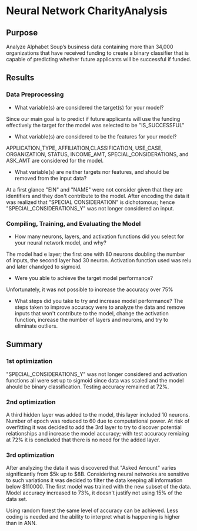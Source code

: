 # Neural Network CharityAnalysis
## Purpose
Analyze Alphabet Soup’s business data containing more than 34,000 organizations that have received funding to create a binary classifier that is capable of predicting whether future applicants will be successful if funded.
## Results
### Data Preprocessing
- What variable(s) are considered the target(s) for your model?

Since our main goal is to predict if future applicants will use the funding effectively the target for the model was selected to be "IS_SUCCESSFUL"
- What variable(s) are considered to be the features for your model?

APPLICATION_TYPE, AFFILIATION,CLASSIFICATION, USE_CASE, ORGANIZATION, STATUS, INCOME_AMT, SPECIAL_CONSIDERATIONS, and ASK_AMT are considered for the model.
- What variable(s) are neither targets nor features, and should be removed from the input data?

At a first glance "EIN" and "NAME" were not consider given that they are identifiers and they don't contribute to the model. After encoding the data it was realized that "SPECIAL CONSIDERATION" is dichotomous; hence "SPECIAL_CONSIDERATIONS_Y" was not longer considered an input.
### Compiling, Training, and Evaluating the Model
- How many neurons, layers, and activation functions did you select for your neural network model, and why?

The model had e layer; the first one with 80 neurons doubling the number of inputs, the second layer had 30 neuron. Activation function used was relu and later chandged to sigmoid.
- Were you able to achieve the target model performance?

Unfortunately, it was not possible to increase the accuracy over 75%
- What steps did you take to try and increase model performance?
The steps taken to improve accuracy were to analyze the data and remove inputs that won't contribute to the model, change the activation function,  increase the number of layers and neurons, and try to eliminate outliers. 
## Summary
### 1st optimization
"SPECIAL_CONSIDERATIONS_Y" was not longer considered and activation functions all were set up to sigmoid since data was scaled and the model ahould be binary classification. Testing accuracy remained at 72%. 
### 2nd optimization
A third hidden layer was added to the model, this layer included 10 neurons. Number of epoch was reduced to 60 due to computational power. At risk of overfitting it was decided to add the 3rd layer to try to discover potential relationships and increase the model accuracy; with test accuracy remiaing at 72% it is concluded that there is no need for the added layer.
### 3rd optimization
After analyzing the data it was discovered that "Asked Amount" varies significantly from $5k up to $8B. Considering neural networks are sensitive to such variations it was decided to filter the data keeping all information below $110000. The first model was trained with the new subset of the data. Model accuracy increased to 73%, it doesn't justify not using 15% of the data set.

Using random forest the same level of accuracy can be achieved. Less coding is needed and the ability to interpret what is happening is higher than in ANN. 
